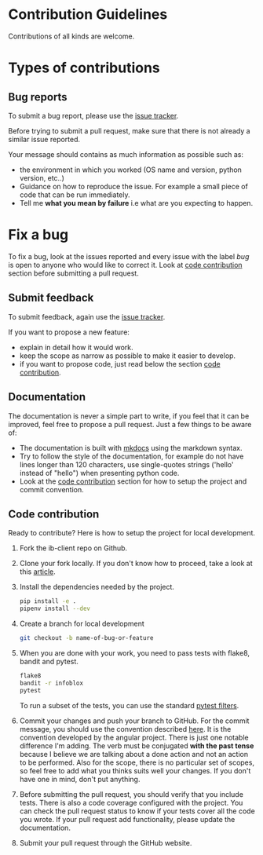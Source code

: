 # Contribution Guidelines

Contributions of all kinds are welcome.

# Types of contributions

## Bug reports

To submit a bug report, please use the [issue tracker](https://github.com/lewoudar/ib_client/issues).

Before trying to submit a pull request, make sure that there is not already a similar issue reported.

Your message should contains as much information as possible such as:
- the environment in which you worked (OS name and version, python version, etc..)
- Guidance on how to reproduce the issue. For example a small piece of code that can be run immediately.
- Tell me **what you mean by failure** i.e what are you expecting to happen.

# Fix a bug

To fix a bug, look at the issues reported and every issue with the label *bug* is open to anyone who would like to
correct it. Look at [code contribution](#code-contribution) section before submitting a pull request.

## Submit feedback

To submit feedback, again use the [issue tracker](https://github.com/lewoudar/ib_client/issues).

If you want to propose a new feature:
- explain in detail how it would work.
- keep the scope as narrow as possible to make it easier to develop.
- if you want to propose code, just read below the section [code contribution](#code-contribution).

## Documentation

The documentation is never a simple part to write, if you feel that it can be improved, feel free to propose a pull
request. Just a few things to be aware of:
- The documentation is built with [mkdocs](https://www.mkdocs.org/) using the markdown syntax.
- Try to follow the style of the documentation, for example do not have lines longer than 120 characters, use
single-quotes strings ('hello' instead of "hello") when presenting python code.
- Look at the [code contribution](#code-contribution) section for how to setup the project and commit convention.

## Code contribution

Ready to contribute? Here is how to setup the project for local development.
1. Fork the ib-client repo on Github.

2. Clone your fork locally. If you don't know how to proceed, 
   take a look at this [article](https://help.github.com/en/articles/fork-a-repo).

3. Install the dependencies needed by the project.
    ```bash
    pip install -e .
    pipenv install --dev
    ```

4. Create a branch for local development
    ```bash
    git checkout -b name-of-bug-or-feature
    ```

5. When you are done with your work, you need to pass tests with flake8, bandit and pytest.
    ```bash
    flake8
    bandit -r infoblox
    pytest
    ```
    To run a subset of the tests, you can use the standard [pytest filters](https://docs.pytest.org/en/latest/usage.html#specifying-tests-selecting-tests).

6. Commit your changes and push your branch to GitHub.
    For the commit message, you should use the convention described [here](https://medium.com/@menuka/writing-meaningful-git-commit-messages-a62756b65c81).
    It is the convention developed by the angular project. There is  just one notable difference I'm adding.
    The verb must be conjugated **with the past tense** because I believe we are talking about a done action and not an
    action to be performed.
    Also for the scope, there is no particular set of scopes, so feel free to add what you thinks suits well your
    changes. If you don't have one in mind, don't put anything.

7. Before submitting the pull request, you should verify that you include tests. There is also a code coverage
   configured with the project. You can check the pull request status to know if your tests cover all the code you wrote.
   If your pull request add functionality, please update the documentation.
 
8. Submit your pull request through the GitHub website.